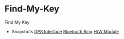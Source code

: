 # Find-My-Key
Find My Key

- Snapshots
[GPS Interface](https://github.com/samrajya-dev/Find-My-Key/blob/main/snapshot-GPS.png)
[Bluetooth Ring](https://github.com/samrajya-dev/Find-My-Key/blob/main/snapshot-RingButton.png)
[H/W Module](https://github.com/samrajya-dev/Find-My-Key/blob/main/snapshot-hw-module.jpg)
